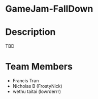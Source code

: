 # GameJam-FallDown

# Description
TBD

# Team Members
- Francis Tran
- Nicholas B (FrostyNick)
- wethu taitai (lowrderrr)
